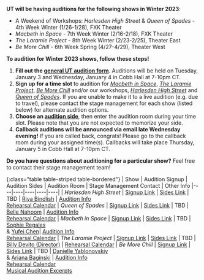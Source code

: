 **UT will be having auditions for the following shows in Winter 2023**:

* A Weekend of Workshops: *Harlesden High Street* & *Queen of Spades* - 4th Week Winter (1/26-1/28), FXK Theater
* *Macbeth in Space* - 7th Week Winter (2/16-2/18), FXK Theater
* *The Laramie Project* - 8th Week Winter (2/23-2/25), Theater East
* *Be More Chill* - 6th Week Spring (4/27-4/29), Theater West

**To audition for Winter 2023 shows, follow these steps!**

1. **Fill out the [general UT audition form](https://tinyurl.com/Winter23Auditions)**. Auditions will be held on Tuesday, January 3 and Wednesday, January 4 in Cobb Hall at 7-10pm CT.
2. **Sign up for a time slot** to audition for [*Macbeth in Space*](https://tinyurl.com/MISAuditionSignup), [*The Laramie Project*](https://tinyurl.com/LaramieAuditionSignup), [*Be More Chill*](https://tinyurl.com/BMCAuditionSignup) and/or our workshops, [*Harlesden High Street*](https://tinyurl.com/HHSAuditionSignup) and [*Queen of Spades*](https://tinyurl.com/QoSAuditionSignup). If you are unable to make it to a live audition (e.g. due to travel), please contact the stage management for each show (listed below) for alternate audition options.
3. **Choose an [audition side](https://tinyurl.com/UTWinter23AuditionSides)**, then enter the audition room during your time slot. Please note that you are not expected to memorize your side.
4. **Callback auditions will be announced via email late Wednesday evening!** If you are called back, congrats! Please go to the callback room during your assigned time(s). Callbacks will take place Thursday, January 5 in Cobb Hall at 7-10pm CT.

**Do you have questions about auditioning for a particular show?** Feel free to contact their stage management team!

{:class="table table-striped table-bordered"}
| Show | Audition Signup | Audition Sides | Audition Room | Stage Management Contact | Other Info
|----|----|----|----|----|
| *Harlesden High Street* | [Signup Link](https://tinyurl.com/HHSAuditionSignup) | [Sides Link](https://drive.google.com/drive/folders/1yKRrQEULF7f3fhZNo4s-grUH8UHFAuVH?usp=share_link) | TBD | [Riya Bindlish](mailto:rbindlish@uchicago.edu) | [Audition Info](https://docs.google.com/document/d/1uyc4TeVD2ebImRknJw0O7DobrWtYf2FCaKw8JQJjmSA/edit?usp=share_link) <br> [Rehearsal Calendar](https://docs.google.com/document/d/1_RcB07An-rYIg9GKs8LTRshP7EPp7IAlUpQSm0l5m-E/edit?usp=share_link)
| *Queen of Spades* | [Signup Link](https://tinyurl.com/QoSAuditionSignup) | [Sides Link](https://drive.google.com/drive/folders/1RBIBZYEfyWHdHqG30Yen6h5plAdfk_xA?usp=share_link) | TBD | [Belle Nahoom](mailto:bellegn@uchicago.edu) | [Audition Info](https://docs.google.com/document/d/1QGOJ6Y1Dpd4aURyJBHjEUCJF4HcqvwKb0TC7nVMAyb4/edit?usp=share_link) <br> [Rehearsal Calendar](https://docs.google.com/document/d/1UNVdETmvzZ0hD7nM3pOUI9hiK34H5f3bdnxGVxNHZKs/edit?usp=share_link)
| *Macbeth in Space* | [Signup Link](https://tinyurl.com/MISAuditionSignup) | [Sides Link](https://docs.google.com/document/d/1L7I-SmVQsvx0Nz78aT0EoMCHwScS-_7f/edit?usp=share_link&ouid=102469688588514440165&rtpof=true&sd=true) | TBD | [Sophie Regales](mailto:regaless@uchicago.edu) <br> & [Yufei Chen](mailto:yufeic1@uchicago.edu)| [Audition Info](https://docs.google.com/document/d/1m1EPx_AtH0to7r8-oDK26GxGNoWiHK0Pzekax0wVvX8/edit?usp=share_link) <br> [Rehearsal Calendar](https://docs.google.com/document/d/1eTTorpWdem6LeRSbNCEpxGw0UkzrTdn3DR4NTd_YKlk/edit?usp=share_link)
| *The Laramie Project* | [Signup Link](https://tinyurl.com/LaramieAuditionSignup) | [Sides Link](https://docs.google.com/document/d/1Rpp5AwHANmx2Av3yg4lmAJgMDXtzpp1jW_LTkajXnHo/edit?usp=share_link) | TBD | [Billy Devito (Director)](mailto:wdevito@uchicago.edu) | [Rehearsal Calendar](https://docs.google.com/document/d/16_hXP-6OTXQhP_qjF61x_CpBGBKj6Q7qQi3GhXTiO9s/edit?usp=share_link)
| *Be More Chill* | [Signup Link](https://tinyurl.com/BMCAuditionSignup) | [Sides Link](https://docs.google.com/document/d/13DZizuiMACZM8hq-XX-sIYuI5lowsfn_SrfQ4FcIHlI/edit?usp=share_link) | TBD | [Danielle Yablonovskiy](mailto:dyab2602@uchicago.edu) <br> &  [Ariana Baginski](mailto:abaginski@uchicago.edu) | [Audition Info](https://docs.google.com/document/d/1zGyvKf7gifw8p8xq2YkivbeaQp7pj8DJoB7lvn0NbUY/edit?usp=share_link) <br> [Rehearsal Calendar](https://docs.google.com/document/d/1aMgmPEDmIZNNO6ix0fWxiNX5unGoAI2d6ftD6XtsGlA/edit?usp=share_link) <br> [Musical Audition Excerpts](https://drive.google.com/drive/folders/1zOxcbN9kVuQQx0gu3gcqt5rRAZbsspoV?usp=share_link)